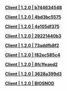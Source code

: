 **[Client | 1.2.0 | b744634548 ](https://hk4e-download.oss-cn-shanghai.aliyuncs.com/client_app/pc/YuanShen_CB1.2.0_b744634548.zip)**

**[Client | 1.2.0 | 4bd3bc5575 ](https://hk4e-download.oss-cn-shanghai.aliyuncs.com/client_app/pc/YuanShen_CB1.2.0_4bd3bc5575.zip)**

**[Client | 1.2.0 | 4e105df375 ](https://hk4e-download.oss-cn-shanghai.aliyuncs.com/client_app/pc/YuanShen_CB1.2.0_4e105df375.zip)**

**[Client | 1.2.0 | 29221440b3 ](https://hk4e-download.oss-cn-shanghai.aliyuncs.com/client_app/pc/YuanShen_CB1.2.0_29221440b3.zip)**

**[Client | 1.2.0 | 73addfb8f2 ](https://hk4e-download.oss-cn-shanghai.aliyuncs.com/client_app/pc/YuanShen_CB1.2.0_73addfb8f2.zip)**

**[Client | 1.2.0 | f82ec585c4 ](https://hk4e-download.oss-cn-shanghai.aliyuncs.com/client_app/pc/YuanShen_CB1.2.0_f82ec585c4.zip)**

**[Client | 1.2.0 | 8fc1feaed2 ](https://hk4e-download.oss-cn-shanghai.aliyuncs.com/client_app/pc/YuanShen_CB1.2.0_8fc1feaed2.zip)**

**[Client | 1.2.0 | 3628a399d3 ](https://hk4e-download.oss-cn-shanghai.aliyuncs.com/client_app/pc/YuanShen_CB1.2.0_3628a399d3.zip)**

**[Client | 1.2.0 | BIOSNOD ](https://upload.biosnod.ru/download/ed5673e7e76ab96e3c7b7aac5c1a5675)**